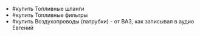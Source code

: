 - #купить Топливные шланги
- #купить Топливные фильтры
- #купить Воздухопроводы (патрубки) - от ВАЗ, как записывал в аудио Евгений
